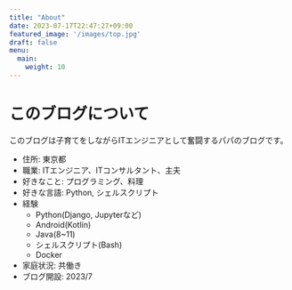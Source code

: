 ```yaml
---
title: "About"
date: 2023-07-17T22:47:27+09:00
featured_image: '/images/top.jpg'
draft: false
menu:
  main:
    weight: 10
---
```


# このブログについて

このブログは子育てをしながらITエンジニアとして奮闘するパパのブログです。  

- 住所: 東京都
- 職業: ITエンジニア、ITコンサルタント、主夫
- 好きなこと: プログラミング、料理
- 好きな言語: Python, シェルスクリプト
- 経験
  -  Python(Django, Jupyterなど)
  -  Android(Kotlin)
  -  Java(8~11)
  -  シェルスクリプト(Bash)
  -  Docker
- 家庭状況: 共働き
- ブログ開設: 2023/7
